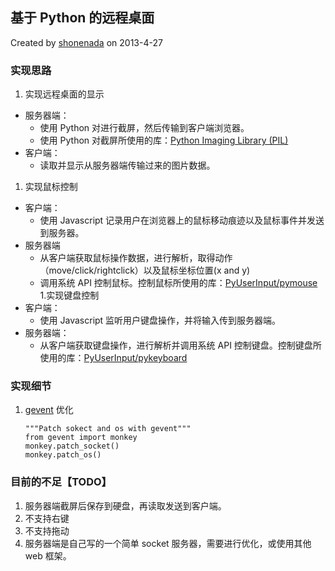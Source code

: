 ## 基于 Python 的远程桌面
  Created by [shonenada](https://github.com/shonenada) on 2013-4-27

### 实现思路
 1. 实现远程桌面的显示
   * 服务器端：
     * 使用 Python 对进行截屏，然后传输到客户端浏览器。
     * 使用 Python 对截屏所使用的库：[Python Imaging Library (PIL)](http://www.pythonware.com/library/pil/handbook/index.htm)
   * 客户端：
     * 读取并显示从服务器端传输过来的图片数据。
 1. 实现鼠标控制
   * 客户端：
     * 使用 Javascript 记录用户在浏览器上的鼠标移动痕迹以及鼠标事件并发送到服务器。
   * 服务器端
     * 从客户端获取鼠标操作数据，进行解析，取得动作（move/click/rightclick）以及鼠标坐标位置(x and y)
     * 调用系统 API 控制鼠标。控制鼠标所使用的库：[PyUserInput/pymouse](https://github.com/SavinaRoja/PyUserInput/tree/master/pymouse)
 1.实现键盘控制
   * 客户端：
     * 使用 Javascript 监听用户键盘操作，并将输入传到服务器端。
   * 服务器端：
     * 从客户端获取键盘操作，进行解析并调用系统 API 控制键盘。控制键盘所使用的库：[PyUserInput/pykeyboard](https://github.com/SavinaRoja/PyUserInput/tree/master/pykeyboard)

### 实现细节
 1. [gevent](http://www.gevent.org/) 优化

        """Patch sokect and os with gevent"""
        from gevent import monkey
        monkey.patch_socket()
        monkey.patch_os()

### 目前的不足【TODO】
 1. 服务器端截屏后保存到硬盘，再读取发送到客户端。
 1. 不支持右键
 1. 不支持拖动
 1. 服务器端是自己写的一个简单 socket 服务器，需要进行优化，或使用其他 web 框架。
